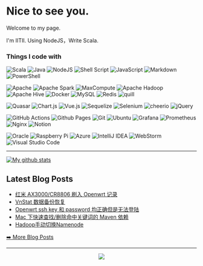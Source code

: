 
# Nice to see you.

Welcome to my page.

I'm IITII. Using NodeJS，Write Scala.

### Things I code with

<!-- style: flat-square, for-the-badge -->

![Scala](https://img.shields.io/badge/scala-%23DC322F.svg?style=flat-square&logo=scala&logoColor=white)
![Java](https://img.shields.io/badge/java-%23ED8B00.svg?style=flat-square&logo=openjdk&logoColor=white)
![NodeJS](https://img.shields.io/badge/node.js-6DA55F?style=flat-square&logo=node.js&logoColor=white)
![Shell Script](https://img.shields.io/badge/shell_script-%23121011.svg?style=flat-square&logo=gnu-bash&logoColor=white)
![JavaScript](https://img.shields.io/badge/javascript-%23323330.svg?style=flat-square&logo=javascript&logoColor=%23F7DF1E)
![Markdown](https://img.shields.io/badge/markdown-%23000000.svg?style=flat-square&logo=markdown&logoColor=white)
![PowerShell](https://img.shields.io/badge/PowerShell-%235391FE.svg?style=flat-square&logo=powershell&logoColor=white)

![Apache](https://img.shields.io/badge/apache-%23D42029.svg?style=flat-square&logo=apache&logoColor=white)
![Apache Spark](https://img.shields.io/badge/Apache%20Spark-FDEE21?style=flat-square&logo=apachespark&logoColor=black)
![MaxCompute](https://img.shields.io/badge/MaxCompute-%23FF6701?style=flat-square&logo=alibabacloud&logoColor=white)
![Apache Hadoop](https://img.shields.io/badge/Apache%20Hadoop-66CCFF?style=flat-square&logo=apachehadoop&logoColor=black)
![Apache Hive](https://img.shields.io/badge/Apache%20Hive-FDEE21?style=flat-square&logo=apachehive&logoColor=black)
![Docker](https://img.shields.io/badge/docker-%230db7ed.svg?style=flat-square&logo=docker&logoColor=white)
![MySQL](https://img.shields.io/badge/mysql-%2300f.svg?style=flat-square&logo=mysql&logoColor=white)
![Redis](https://img.shields.io/badge/redis-%23DD0031.svg?style=flat-square&logo=redis&logoColor=white)
![quill](https://img.shields.io/badge/Quill-52B0E7?style=flat-square&logo=quill&logoColor=white)

![Quasar](https://img.shields.io/badge/Quasar-16B7FB?style=flat-square&logo=quasar&logoColor=black)
![Chart.js](https://img.shields.io/badge/chart.js-F5788D.svg?style=flat-square&logo=chart.js&logoColor=white)
![Vue.js](https://img.shields.io/badge/vuejs-%2335495e.svg?style=flat-square&logo=vuedotjs&logoColor=%234FC08D)
![Sequelize](https://img.shields.io/badge/Sequelize-52B0E7?style=flat-square&logo=Sequelize&logoColor=white)
![Selenium](https://img.shields.io/badge/-selenium-%43B02A?style=flat-square&logo=selenium&logoColor=white)
![cheerio](https://img.shields.io/badge/-cheerio-%43B02A?style=flat-square&logo=jquery&logoColor=white)
![jQuery](https://img.shields.io/badge/-jQuery-%43B02A?style=flat-square&logo=jquery&logoColor=white)

![GitHub Actions](https://img.shields.io/badge/github%20actions-%232671E5.svg?style=flat-square&logo=githubactions&logoColor=white)
![Github Pages](https://img.shields.io/badge/github%20pages-121013?style=flat-square&logo=github&logoColor=white)
![Git](https://img.shields.io/badge/git-%23F05033.svg?style=flat-square&logo=git&logoColor=white)
![Ubuntu](https://img.shields.io/badge/Ubuntu-E95420?style=flat-square&logo=ubuntu&logoColor=white)
![Grafana](https://img.shields.io/badge/grafana-%23F46800.svg?style=flat-square&logo=grafana&logoColor=white)
![Prometheus](https://img.shields.io/badge/Prometheus-E6522C?style=flat-square&logo=Prometheus&logoColor=white)
![Nginx](https://img.shields.io/badge/nginx-%23009639.svg?style=flat-square&logo=nginx&logoColor=white)
![Notion](https://img.shields.io/badge/Notion-%23000000.svg?style=flat-square&logo=notion&logoColor=white)

![Oracle](https://img.shields.io/badge/Oracle-F80000?style=flat-square&logo=oracle&logoColor=white)
![Raspberry Pi](https://img.shields.io/badge/-RaspberryPi-C51A4A?style=flat-square&logo=Raspberry-Pi)
![Azure](https://img.shields.io/badge/azure-%230072C6.svg?style=flat-square&logo=microsoftazure&logoColor=white)
![IntelliJ IDEA](https://img.shields.io/badge/IntelliJIDEA-000000.svg?style=flat-square&logo=intellij-idea&logoColor=white)
![WebStorm](https://img.shields.io/badge/webstorm-143?style=flat-square&logo=webstorm&logoColor=white&color=black)
![Visual Studio Code](https://img.shields.io/badge/Visual%20Studio%20Code-0078d7.svg?style=flat-square&logo=visual-studio-code&logoColor=white)

<!-- ![Rss](https://img.shields.io/badge/rss-F88900?style=flat-square&logo=rss&logoColor=white) -->
<!-- ![Riot Games](https://img.shields.io/badge/riotgames-D32936.svg?style=flat-square&logo=riotgames&logoColor=white) -->

<hr>

<a href="https://github.com/anuraghazra/github-readme-stats">
  <img align="center" src="https://github-readme-stats.vercel.app/api?username=IITII&show_icons=true" alt="My github stats" />
</a>  

<!-- <div>
<a href="https://github.com/anuraghazra/github-readme-stats">
  <img align="center" src="https://github-readme-stats.vercel.app/api/top-langs/?username=IITII&langs_count=5" />
</a>
</div> -->

<!-- [![GitHub Streak](https://streak-stats.demolab.com?user=IITII&date_format=%5BY.%5Dn.j)](https://git.io/streak-stats) -->

## Latest Blog Posts

<!-- BLOG-POST-LIST:START -->
- [红米 AX3000/CR8806 刷入 Openwrt 记录](https://iitii.github.io/2023/06/07/1/)
- [VnStat 数据备份恢复](https://iitii.github.io/2023/05/15/1/)
- [Openwrt ssh key 和 password 均正确但是无法登陆](https://iitii.github.io/2023/05/01/1/)
- [Mac 下快速查找/删除命中关键词的 Maven 依赖](https://iitii.github.io/2023/04/15/1/)
- [Hadoop手动切换Namenode](https://iitii.github.io/2023/04/01/1/)
<!-- BLOG-POST-LIST:END -->

<p><a href="https://iitii.github.io/">➡️ More Blog Posts</a></p>

<hr>

<div align="center">
<img src="https://profile-counter.glitch.me/IITII/count.svg"/>
</div>


<!-- [![Sparkline](https://stars.medv.io/IITII/badges.svg)](https://stars.medv.io/IITII/badges) -->